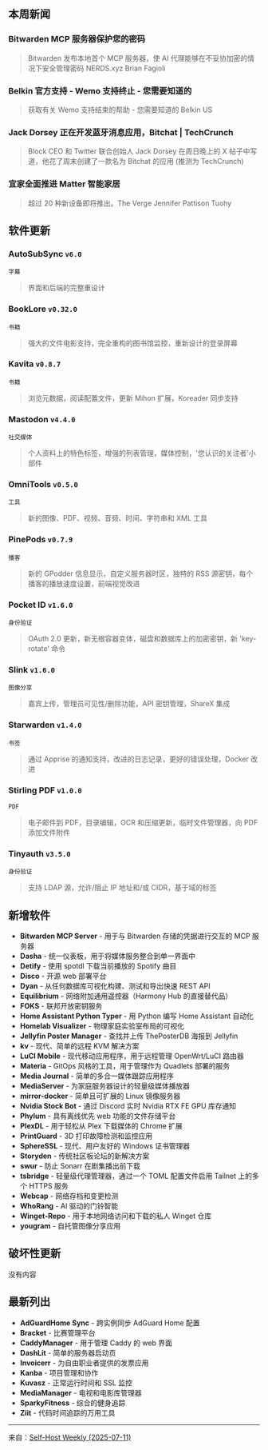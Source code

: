 ## 本周新闻

### Bitwarden MCP 服务器保护您的密码

> Bitwarden 发布本地首个 MCP 服务器，使 AI 代理能够在不妥协加密的情况下安全管理密码 NERDS.xyz Brian Fagioli


### Belkin 官方支持 - Wemo 支持终止 - 您需要知道的

> 获取有关 Wemo 支持结束的帮助 - 您需要知道的 Belkin US


### Jack Dorsey 正在开发蓝牙消息应用，Bitchat | TechCrunch

> Block CEO 和 Twitter 联合创始人 Jack Dorsey 在周日晚上的 X 帖子中写道，他花了周末创建了一款名为 Bitchat 的应用 (推测为 TechCrunch)


### 宜家全面推进 Matter 智能家居

> 超过 20 种新设备即将推出。The Verge Jennifer Pattison Tuohy

## 软件更新

### AutoSubSync `v6.0`
`字幕` 

> 界面和后端的完整重设计


### BookLore `v0.32.0`
`书籍` 

> 强大的文件电影支持，完全重构的图书馆监控，重新设计的登录屏幕


### Kavita `v0.8.7`
`书籍` 

> 浏览元数据，阅读配置文件，更新 Mihon 扩展，Koreader 同步支持


### Mastodon `v4.4.0`
`社交媒体` 

> 个人资料上的特色标签，增强的列表管理，媒体控制，'您认识的关注者'小部件


### OmniTools `v0.5.0`
`工具` 

> 新的图像、PDF、视频、音频、时间、字符串和 XML 工具


### PinePods `v0.7.9`
`播客` 

> 新的 GPodder 信息显示，自定义服务器时区，独特的 RSS 源密钥，每个播客的播放速度设置，前端视觉改进


### Pocket ID `v1.6.0`
`身份验证` 

> OAuth 2.0 更新，新无根容器变体，磁盘和数据库上的加密密钥，新 'key-rotate' 命令


### Slink `v1.6.0`
`图像分享` 

> 嘉宾上传，管理员可见性/删除功能，API 密钥管理，ShareX 集成


### Starwarden `v1.4.0`
`书签` 

> 通过 Apprise 的通知支持，改进的日志记录，更好的错误处理，Docker 改进


### Stirling PDF `v1.0.0`
`PDF` 

> 电子邮件到 PDF，目录编辑，OCR 和压缩更新，临时文件管理器，向 PDF 添加文件附件


### Tinyauth `v3.5.0`
`身份验证` 

> 支持 LDAP 源，允许/阻止 IP 地址和/或 CIDR，基于域的标签

## 新增软件

- **Bitwarden MCP Server** - 用于与 Bitwarden 存储的凭据进行交互的 MCP 服务器
- **Dasha** - 统一仪表板，用于将媒体服务整合到单一界面中
- **Detify** - 使用 spotdl 下载当前播放的 Spotify 曲目
- **Disco** - 开源 web 部署平台
- **Dyan** - 从任何数据库可视化构建、测试和导出快速 REST API
- **Equilibrium** - 网络附加通用遥控器（Harmony Hub 的直接替代品）
- **FOKS** - 联邦开放密钥服务
- **Home Assistant Python Typer** - 用 Python 编写 Home Assistant 自动化
- **Homelab Visualizer** - 物理家庭实验室布局的可视化
- **Jellyfin Poster Manager** - 查找并上传 ThePosterDB 海报到 Jellyfin
- **kv** - 现代、简单的远程 KVM 解决方案
- **LuCI Mobile** - 现代移动应用程序，用于远程管理 OpenWrt/LuCI 路由器
- **Materia** - GitOps 风格的工具，用于管理作为 Quadlets 部署的服务
- **Media Journal** - 简单的多合一媒体跟踪应用程序
- **MediaServer** - 为家庭服务器设计的轻量级媒体播放器
- **mirror-docker** - 简单且可扩展的 Linux 镜像服务器
- **Nvidia Stock Bot** - 通过 Discord 实时 Nvidia RTX FE GPU 库存通知
- **Phylum** - 具有离线优先 web 功能的文件存储平台
- **PlexDL** - 用于轻松从 Plex 下载媒体的 Chrome 扩展
- **PrintGuard** - 3D 打印故障检测和监控应用
- **SphereSSL** - 现代、用户友好的 Windows 证书管理器
- **Storyden** - 传统社区板论坛的新解决方案
- **swur** - 防止 Sonarr 在剧集播出前下载
- **tsbridge** - 轻量级代理管理器，通过一个 TOML 配置文件启用 Tailnet 上的多个 HTTPS 服务
- **Webcap** - 网络存档和变更检测
- **WhoRang** - AI 驱动的门铃智能
- **Winget-Repo** - 用于本地网络访问和下载的私人 Winget 仓库
- **yougram** - 自托管图像分享应用

## 破坏性更新

没有内容

## 最新列出

- **AdGuardHome Sync** - 跨实例同步 AdGuard Home 配置
- **Bracket** - 比赛管理平台
- **CaddyManager** - 用于管理 Caddy 的 web 界面
- **DashLit** - 简单的服务器启动页
- **Invoicerr** - 为自由职业者提供的发票应用
- **Kanba** - 项目管理和协作
- **Kuvasz** - 正常运行时间和 SSL 监控
- **MediaManager** - 电视和电影库管理器
- **SparkyFitness** - 综合的健身追踪
- **Ziit** - 代码时间追踪的万用工具

------

来自：[Self-Host Weekly (2025-07-11)](https://selfh.st/weekly/2025-07-11/)
